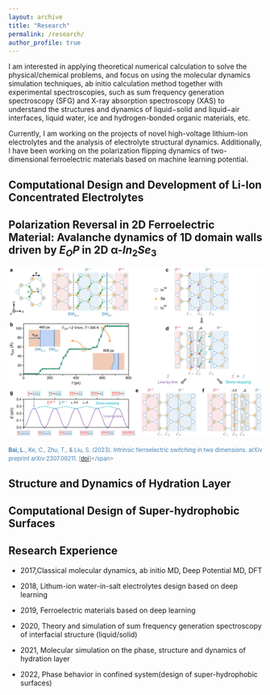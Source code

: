 ```yaml
---
layout: archive
title: "Research"
permalink: /research/
author_profile: true
---
```


I am interested in applying theoretical numerical calculation to solve the physical/chemical problems, and focus on using the molecular dynamics simulation techniques, ab initio calculation method together with experimental spectroscopies, such as sum frequency generation spectroscopy (SFG) and X-ray absorption spectroscopy (XAS) to understand the structures and dynamics of liquid−solid and liquid−air interfaces, liquid water, ice and hydrogen-bonded organic materials, etc.

Currently, I am working on the projects of novel high-voltage lithium-ion electrolytes and the analysis of electrolyte structural dynamics. Additionally, I have been working on the polarization flipping dynamics of two-dimensional ferroelectric materials based on machine learning potential.

## Computational Design and Development of Li-Ion Concentrated Electrolytes

<!-- <img src="/images/polyelectrolyte_fig.png" alt="" width="500"/>

Li-ion battery electrolytes with enhanced transport properties may enable batteries with higher energy and power densities. I use molecular dynamics simulations to study how these macroscopic transport quantities arise from molecular-level interactions between ions in solution. Using the theoretical developments described below, I rigorously quantify ion correlations in the electrolyte, which can substantially impact macroscopic transport but are challenging to measure experimentally. The aim of this work is to provide insight into the types of electrolyte formulations which may yield high conductivity, high cation transference number, or facile transport under low temperature conditions. My work thus far has in particular explored the transport properties of nonaqueous polyelectrolyte solutions and polymerized ionic liquids.

<span style="color:steelblue; font-size:0.8em;">**K. D. Fong**, J. Self, B. D. McCloskey, K. A. Persson. “Onsager
Transport Coefficients and Transference Numbers in Polyelectrolyte
Solutions and Polymerized Ionic Liquids.” *Macromolecules*, 2020, 53,
21: 9503-9512. [[doi](https://doi.org/10.1021/acs.macromol.0c02001)]</span> -->



## Polarization Reversal in 2D Ferroelectric Material: Avalanche dynamics of 1D domain walls driven by $E_OP$ in 2D α-$In_2$$Se_3$

<img src="/images/Avalanche dynamics of 1D domain walls.jpg" alt="" width="700"/>

<span style="color:steelblue; font-size:0.8em;">  **Bai, L.**, Ke, C., Zhu, T., & Liu, S. (2023). Intrinsic ferroelectric switching in two dimensions. arXiv preprint arXiv:2307.09211. [[doi](https://doi.org/10.48550/arXiv.2307.09211.)]</span>

## Structure and Dynamics of Hydration Layer

## Computational Design of Super-hydrophobic Surfaces



## Research Experience

* 2017,Classical molecular dynamics, ab initio MD, Deep Potential MD, DFT  

* 2018, Lithum-ion water-in-salt electrolytes design based on deep learning  

* 2019, Ferroelectric materials based on deep learning  

* 2020, Theory and simulation of sum frequency generation spectroscopy of interfacial structure (liquid/solid)  

* 2021, Molecular simulation on the phase, structure and dynamics of hydration layer  

* 2022, Phase behavior in confined system(design of super-hydrophobic surfaces)
